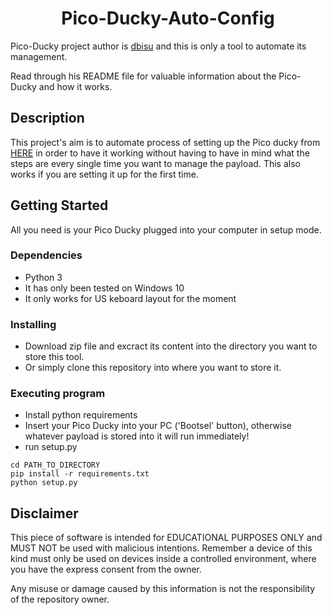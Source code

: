 <h1 align = "center">Pico-Ducky-Auto-Config</h1>

Pico-Ducky project author is <a href="https://github.com/dbisu">dbisu</a> and this is only a tool to automate its management.

Read through his README file for valuable information about the Pico-Ducky and how it works.

## Description

This project's aim is to automate process of setting up the Pico ducky from <a href="https://github.com/dbisu/pico-ducky.git">HERE</a> in order to have it working without having to have in mind what the steps are every single time you want to manage the payload.  This also works if you are setting it up for the first time.

## Getting Started
All you need is your Pico Ducky plugged into your computer in setup mode.
### Dependencies

* Python 3
* It has only been tested on Windows 10
* It only works for US keboard layout for the moment

### Installing

* Download zip file and excract its content into the directory you want to store this tool.
* Or simply clone this repository into where you want to store it.

### Executing program

* Install python requirements
* Insert your Pico Ducky into your PC ('Bootsel' button), otherwise whatever payload is stored into it will run immediately!
* run setup.py

```
cd PATH_TO_DIRECTORY
pip install -r requirements.txt
python setup.py
```


## Disclaimer

This piece of software is intended for EDUCATIONAL PURPOSES ONLY and MUST NOT be used with malicious intentions.  Remember a device of this kind must only be used on devices inside a controlled environment, where you have the express consent from the owner.

Any misuse or damage caused by this information is not the responsibility of the repository owner. 














